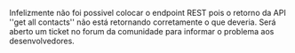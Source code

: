 Infelizmente não foi possivel colocar o endpoint REST pois o retorno da API ''get all contacts'' não está retornando corretamente o que deveria.
Será aberto um ticket no forum da comunidade para informar o problema aos desenvolvedores.
